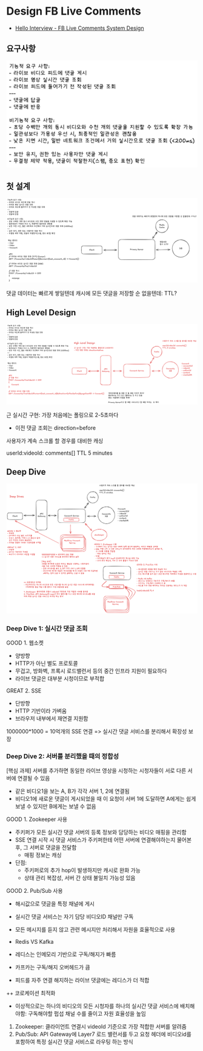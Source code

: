 # Design FB Live Comments

-   [Hello Interview - FB Live Comments System Design](https://www.hellointerview.com/learn/system-design/problem-breakdowns/fb-live-comments)

## 요구사항

![요구사항](./requirements.png)

## 첫 설계

![첫 설계](./practiceDesign.png)

댓글 데이터는 빠르게 쌓일텐데 캐시에 모든 댓글을 저장할 순 없을텐데: TTL?

## High Level Design

![higt level design](./highLevelDesign.png)

근 실시간 구현: 가장 처음에는 폴링으로 2-5초마다

-   이전 댓글 조회는 direction=before

사용자가 계속 스크롤 할 경우를 대비한 캐싱

userId:videoId: comments[]
TTL 5 minutes

## Deep Dive

![deep dive](./deepDives.png)

### Deep Dive 1: 실시간 댓글 조회

GOOD 1. 웹소켓

-   양방향
-   HTTP가 아닌 별도 프로토콜
-   무겁고, 방화벽, 프록시 로드밸런서 등의
    중간 인프라 지원이 필요하다
-   라이브 댓글은 대부분 시청이므로 부적합

GREAT 2. SSE

-   단방향
-   HTTP 기반이라 가벼움
-   브라우저 내부에서 재연결 지원함

1000000\*1000 = 10억개의 SSE 연결
=> 실시간 댓글 서비스를 분리해서 확장성 보장

### Deep Dive 2: 서버를 분리했을 때의 정합성

[핵심 과제]
서버를 추가하면 동일한 라이브 영상을 시청하는 시청자들이
서로 다른 서버에 연결될 수 있음

-   같은 비디오1을 보는 A, B가 각각 서버 1, 2에 연결됨
-   비디오1에 새로운 댓글이 게시되었을 때 이 요청이 서버 1에 도달하면
    A에게는 쉽게 보낼 수 있지만 B에게는 보낼 수 없음

GOOD 1. Zookeeper 사용

-   주키퍼가 모든 실시간 댓글 서버의 등록 정보와 담당하는 비디오 매핑을 관리함
-   SSE 연결 시작 시 댓글 서비스가 주키퍼한테 어떤 서버에 연결해야하는지 물어본 후,
    그 서버로 댓글을 전달함
    -   매핑 정보는 캐싱
-   단점:
    -   주키퍼로의 추가 hop이 발생하지만 캐시로 완화 가능
    -   상태 관리 복잡성, 서버 간 상태 불일치 가능성 있음

GOOD 2. Pub/Sub 사용

-   해시값으로 댓글을 특정 채널에 게시
-   실시간 댓글 서비스는 자기 담당 비디오ID 채널만 구독
-   모든 메시지를 듣지 않고 관련 메시지만 처리해서 자원을 효율적으로 사용

-   Redis VS Kafka
-   레디스는 인메모리 기반으로 구독/해지가 빠름
-   카프카는 구독/해지 오버헤드가 큼
-   피드를 자주 연결 해지하는 라이브 댓글에는 레디스가 더 적합

++ 코로케이션 최적화

-   이상적으로는 하나의 비디오의 모든 시청자를 하나의 실시간 댓글 서비스에 배치해야함:
    구독해야할 펍섭 채널 수를 줄이고 자원 효율성을 높임

1. Zookeeper: 클라이언트 연결시 videoId 기준으로 가장 적합한 서버를 알려줌
2. Pub/Sub: API Gateway에 Layer7 로드 밸런서를 두고 요청 헤더에 비디오id를 포함하여 특정 실시간 댓글 서비스로 라우팅 하는 방식
